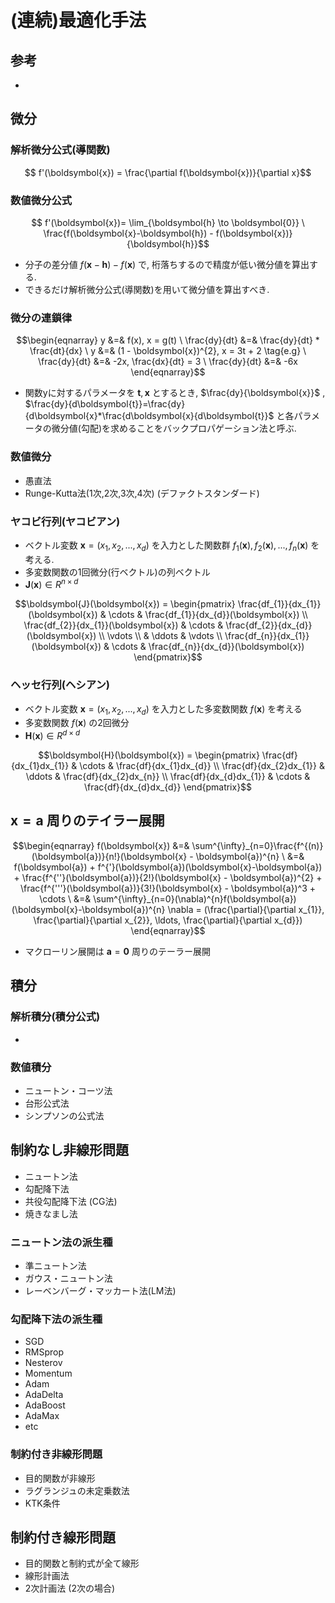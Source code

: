 # (連続)最適化手法

## 参考
+


## 微分
### 解析微分公式(導関数)
```math
    f'(\boldsymbol{x}) = \frac{\partial f(\boldsymbol{x})}{\partial x}
```

### 数値微分公式
```math
    f'(\boldsymbol{x})= \lim_{\boldsymbol{h} \to \boldsymbol{0}} \ \frac{f(\boldsymbol{x}-\boldsymbol{h}) - f(\boldsymbol{x})}{\boldsymbol{h}}
```
+ 分子の差分値 $f(\boldsymbol{x} - \boldsymbol{h}) - f(\boldsymbol{x})$ で, 桁落ちするので精度が低い微分値を算出する.
+ できるだけ解析微分公式(導関数)を用いて微分値を算出すべき.

### 微分の連鎖律
```math
\begin{eqnarray}
    y &=& f(x), x = g(t)
    \
    \frac{dy}{dt} &=& \frac{dy}{dt} * \frac{dt}{dx}
    \
    y &=& (1 - \boldsymbol{x})^{2}, x = 3t + 2 \tag{e.g}
    \
    \frac{dy}{dt} &=& -2x, \frac{dx}{dt} = 3
    \
    \frac{dy}{dt} &=& -6x
\end{eqnarray}
```
+ 関数yに対するパラメータを $\boldsymbol{t},\boldsymbol{x}$ とするとき, $\frac{dy}{\boldsymbol{x}}$ , $\frac{dy}{d\boldsymbol{t}}=\frac{dy}{d\boldsymbol{x}*\frac{d\boldsymbol{x}{d\boldsymbol{t}}$ と各パラメータの微分値(勾配)を求めることをバックプロパゲーション法と呼ぶ.

### 数値微分
+ 愚直法
+ Runge-Kutta法(1次,2次,3次,4次) (デファクトスタンダード)

### ヤコビ行列(ヤコビアン)
+ ベクトル変数 $\boldsymbol{x}=(x_{1},x_{2},...,x_{d})$ を入力とした関数群 $f_{1}(\boldsymbol{x}), f_{2}(\boldsymbol{x}),..., f_{n}(\boldsymbol{x})$ を考える.
+ 多変数関数の1回微分(行ベクトル)の列ベクトル
+ $\boldsymbol{J}(\boldsymbol{x}) \in R^{n \times d}$
```math
\boldsymbol{J}(\boldsymbol{x}) =
\begin{pmatrix}
    \frac{df_{1}}{dx_{1}}(\boldsymbol{x}) & \cdots & \frac{df_{1}}{dx_{d}}(\boldsymbol{x}) \\
    \frac{df_{2}}{dx_{1}}(\boldsymbol{x}) & \cdots & \frac{df_{2}}{dx_{d}}(\boldsymbol{x}) \\
    \vdots \\ & \ddots & \vdots \\
    \frac{df_{n}}{dx_{1}}(\boldsymbol{x}) & \cdots & \frac{df_{n}}{dx_{d}}(\boldsymbol{x})
\end{pmatrix}
```

### ヘッセ行列(ヘシアン)
+ ベクトル変数 $\boldsymbol{x}=(x_{1},x_{2},...,x_{d})$ を入力とした多変数関数 $f(\boldsymbol{x})$ を考える
+ 多変数関数 $f(\boldsymbol{x})$ の2回微分
+ $\boldsymbol{H}(\boldsymbol{x}) \in R^{ d \times d}$
```math
\boldsymbol{H}(\boldsymbol{x}) =
\begin{pmatrix}
    \frac{df}{dx_{1}dx_{1}} & \cdots & \frac{df}{dx_{1}dx_{d}} \\
    \frac{df}{dx_{2}dx_{1}} & \ddots & \frac{df}{dx_{2}dx_{n}} \\
    \frac{df}{dx_{d}dx_{1}} & \cdots & \frac{df}{dx_{d}dx_{d}}
\end{pmatrix}
```

## $\boldsymbol{x}=\boldsymbol{a}$ 周りのテイラー展開
```math
\begin{eqnarray}
    f(\boldsymbol{x}) &=& \sum^{\infty}_{n=0}\frac{f^{(n)}(\boldsymbol{a})}{n!}(\boldsymbol{x} - \boldsymbol{a})^{n} \
    &=& f(\boldsymbol{a}) + f^{'}(\boldsymbol{a})(\boldsymbol{x}-\boldsymbol{a}) + \frac{f^{''}(\boldsymbol{a})}{2!}(\boldsymbol{x} - \boldsymbol{a})^{2}
    + \frac{f^{'''}(\boldsymbol{a})}{3!}(\boldsymbol{x} - \boldsymbol{a})^3 + \cdots \
    &=& \sum^{\infty}_{n=0}(\nabla)^{n}f(\boldsymbol{a})(\boldsymbol{x}-\boldsymbol{a})^{n}
    \nabla = (\frac{\partial}{\partial x_{1}}, \frac{\partial}{\partial x_{2}}, \ldots, \frac{\partial}{\partial x_{d}})

\end{eqnarray}
```
+ マクローリン展開は $\boldsymbol{a}=\boldsymbol{0}$ 周りのテーラー展開


## 積分
### 解析積分(積分公式)
+

### 数値積分
+ ニュートン・コーツ法
+ 台形公式法
+ シンプソンの公式法

## 制約なし非線形問題
+ ニュートン法
+ 勾配降下法
+ 共役勾配降下法 (CG法)
+ 焼きなまし法

### ニュートン法の派生種
+ 準ニュートン法
+ ガウス・ニュートン法
+ レーベンバーグ・マッカート法(LM法)

### 勾配降下法の派生種
+ SGD
+ RMSprop
+ Nesterov
+ Momentum
+ Adam
+ AdaDelta
+ AdaBoost
+ AdaMax
+ etc

### 制約付き非線形問題
+ 目的関数が非線形
+ ラグランジュの未定乗数法
+ KTK条件

## 制約付き線形問題
+ 目的関数と制約式が全て線形
+ 線形計画法
+ 2次計画法 (2次の場合)
 
    
